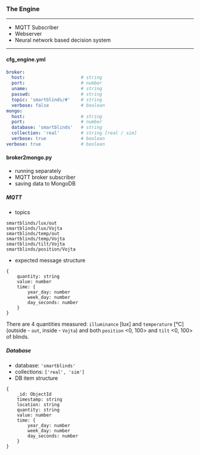 ### The Engine
---
- MQTT Subscriber 
- Webserver
- Neural network based decision system
---
#### cfg_engine.yml
```yaml
broker:
  host:                     # string
  port:                     # number
  uname:                    # string
  passwd:                   # string
  topic: 'smartblinds/#'    # string
  verbose: false            # boolean
mongo:
  host:                     # string
  port:                     # number
  database: 'smartblinds'   # string
  collection: 'real'        # string [real / sim]
  verbose: true             # boolean
verbose: true               # boolean
```
#### broker2mongo.py
- running separately
- MQTT broker subscriber
- saving data to MongoDB

##### MQTT
- topics
```
smartblinds/lux/out
smartblinds/lux/Vojta
smartblinds/temp/out
smartblinds/temp/Vojta
smartblinds/tilt/Vojta
smartblinds/position/Vojta
```
- expected message structure
```
{
    quantity: string
    value: number
    time: {
        year_day: number
        week_day: number
        day_seconds: number
    }
}
```
There are 4 quantities measured: ```illuminance``` [lux] and ```temperature``` [°C] (outside - ```out```, inside - ```Vojta```) and both ```position``` <0, 100> and ```tilt``` <0, 100> of blinds.
##### Database
- database: ```'smartblinds'```
- collections: ```['real', 'sim']```
- DB item structure
```
{
    _id: ObjectId
    timestamp: string
    location: string
    quantity: string
    value: number
    time: {
        year_day: number
        week_day: number
        day_seconds: number
    }
}
```